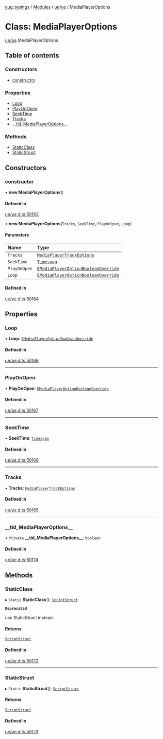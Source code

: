 [yug_typings](../README.md) / [Modules](../modules.md) / [ue/ue](../modules/ue_ue.md) / MediaPlayerOptions

# Class: MediaPlayerOptions

[ue/ue](../modules/ue_ue.md).MediaPlayerOptions

## Table of contents

### Constructors

- [constructor](ue_ue.MediaPlayerOptions.md#constructor)

### Properties

- [Loop](ue_ue.MediaPlayerOptions.md#loop)
- [PlayOnOpen](ue_ue.MediaPlayerOptions.md#playonopen)
- [SeekTime](ue_ue.MediaPlayerOptions.md#seektime)
- [Tracks](ue_ue.MediaPlayerOptions.md#tracks)
- [\_\_tid\_MediaPlayerOptions\_\_](ue_ue.MediaPlayerOptions.md#__tid_mediaplayeroptions__)

### Methods

- [StaticClass](ue_ue.MediaPlayerOptions.md#staticclass)
- [StaticStruct](ue_ue.MediaPlayerOptions.md#staticstruct)

## Constructors

### constructor

• **new MediaPlayerOptions**()

#### Defined in

[ue/ue.d.ts:50163](https://github.com/YugMetaverse/yug_typings/blob/b7d9b19/ue/ue.d.ts#L50163)

• **new MediaPlayerOptions**(`Tracks`, `SeekTime`, `PlayOnOpen`, `Loop`)

#### Parameters

| Name | Type |
| :------ | :------ |
| `Tracks` | [`MediaPlayerTrackOptions`](ue_ue.MediaPlayerTrackOptions.md) |
| `SeekTime` | [`Timespan`](ue_ue.Timespan.md) |
| `PlayOnOpen` | [`EMediaPlayerOptionBooleanOverride`](../enums/ue_ue.EMediaPlayerOptionBooleanOverride.md) |
| `Loop` | [`EMediaPlayerOptionBooleanOverride`](../enums/ue_ue.EMediaPlayerOptionBooleanOverride.md) |

#### Defined in

[ue/ue.d.ts:50164](https://github.com/YugMetaverse/yug_typings/blob/b7d9b19/ue/ue.d.ts#L50164)

## Properties

### Loop

• **Loop**: [`EMediaPlayerOptionBooleanOverride`](../enums/ue_ue.EMediaPlayerOptionBooleanOverride.md)

#### Defined in

[ue/ue.d.ts:50168](https://github.com/YugMetaverse/yug_typings/blob/b7d9b19/ue/ue.d.ts#L50168)

___

### PlayOnOpen

• **PlayOnOpen**: [`EMediaPlayerOptionBooleanOverride`](../enums/ue_ue.EMediaPlayerOptionBooleanOverride.md)

#### Defined in

[ue/ue.d.ts:50167](https://github.com/YugMetaverse/yug_typings/blob/b7d9b19/ue/ue.d.ts#L50167)

___

### SeekTime

• **SeekTime**: [`Timespan`](ue_ue.Timespan.md)

#### Defined in

[ue/ue.d.ts:50166](https://github.com/YugMetaverse/yug_typings/blob/b7d9b19/ue/ue.d.ts#L50166)

___

### Tracks

• **Tracks**: [`MediaPlayerTrackOptions`](ue_ue.MediaPlayerTrackOptions.md)

#### Defined in

[ue/ue.d.ts:50165](https://github.com/YugMetaverse/yug_typings/blob/b7d9b19/ue/ue.d.ts#L50165)

___

### \_\_tid\_MediaPlayerOptions\_\_

• `Private` **\_\_tid\_MediaPlayerOptions\_\_**: `boolean`

#### Defined in

[ue/ue.d.ts:50174](https://github.com/YugMetaverse/yug_typings/blob/b7d9b19/ue/ue.d.ts#L50174)

## Methods

### StaticClass

▸ `Static` **StaticClass**(): [`ScriptStruct`](ue_ue.ScriptStruct.md)

**`Deprecated`**

use StaticStruct instead.

#### Returns

[`ScriptStruct`](ue_ue.ScriptStruct.md)

#### Defined in

[ue/ue.d.ts:50172](https://github.com/YugMetaverse/yug_typings/blob/b7d9b19/ue/ue.d.ts#L50172)

___

### StaticStruct

▸ `Static` **StaticStruct**(): [`ScriptStruct`](ue_ue.ScriptStruct.md)

#### Returns

[`ScriptStruct`](ue_ue.ScriptStruct.md)

#### Defined in

[ue/ue.d.ts:50173](https://github.com/YugMetaverse/yug_typings/blob/b7d9b19/ue/ue.d.ts#L50173)
